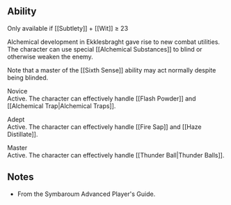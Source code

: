 ## Ability
Only available if [[Subtlety]] + [[Wit]] ≥ 23

Alchemical development in Ekklesbraght gave rise to new combat utilities. The character can use special [[Alchemical Substances]] to blind or otherwise weaken the enemy.

Note that a master of the [[Sixth Sense]] ability may act normally despite being blinded.

Novice<br>Active. The character can effectively handle [[Flash Powder]] and [[Alchemical Trap|Alchemical Traps]].

Adept<br>Active. The character can effectively handle [[Fire Sap]] and [[Haze Distillate]].

Master<br>Active. The character can effectively handle [[Thunder Ball|Thunder Balls]].
## Notes
* From the Symbaroum Advanced Player's Guide.